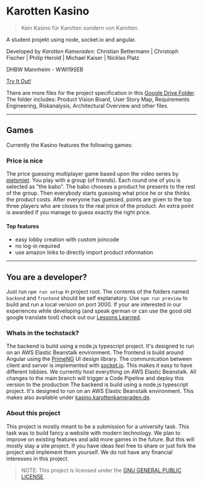 # Karotten Kasino

> Kein Kasino für Karotten sondern von Karotten.

A student projekt using node, socket.io and angular.

Developed by *Karotten Kameraden*: Christian Bettermann | Christoph Fischer | Philip Herold | Michael Kaiser | Nicklas Platz

DHBW Mannheim - WWI19SEB

[Try It Out!](https://kasino.karottenkameraden.de/)

There are more files for the project specification in this [Google Drive Folder](https://drive.google.com/drive/folders/1Q7mNMJRtU8z5j1ntx_IXsd-nLDsgmvxS). The folder includes: Product Vision Board, User Story Map, Requirements Engineering, Riskanalysis, Architectural Overview and other files.

---

## Games
Currently the Kasino features the following games:

### Price is nice
The price guessing multiplayer game based upon the video series by [pietsmiet](https://www.youtube.com/playlist?list=PL5JK9SjdCJp-lOboI8iBv81KH52QVWUVV).
You play with a group (of friends). Each round one of you is selected as "the babo". The babo chooses a product he presents to the rest of the group. Then everybody starts guessing what price he or she thinks the product costs. After everyone has guessed, points are given to the top three players who are closes to the real price of the product. An extra point is awarded if you manage to guess exactly the right price.

#### Top features
* easy lobby creation with custom joincode
* no log-in required
* use amazon links to directly import product information

---

## You are a developer?
Just run `npm run setup` in project root.
The contents of the folders named `backend` and `frontend` should be self explanatory.
Use `npm run preview` to build and run a local version on port 3000.
If your are interested in our experiences while developing (and speak german or can use the good old google translate tool) check out our [Lessons Learned](./LEARNINGS.md).

### Whats in the techstack?
The backend is build using a node.js typescript project. It's designed to run on an AWS Elastic Beanstalk environment.
The frontend is build around Angular using the [PrimeNG](https://www.primefaces.org/primeng/) UI design library.
The communication between client and server is implemented with [socket.io](https://socket.io/). This makes it easy to have different lobbies.
We currently host everything on AWS Elastic Beanstalk. All changes to the main branch will trigger a Code Pipeline and deploy this version to the production The backend is build using a node.js typescript project. It's designed to run on an AWS Elastic Beanstalk environment. This makes also available under [kasino.karottenkameraden.de](https://kasino.karottenkameraden.de/).
 

### About this project
This project is mostly meant to be a submission for a university task. This task was to build fancy a website with modern technology. We plan to improve on existing features and add more games in the future. But this will mostly stay a site project. If you have ideas feel free to share or just fork the project and implement them yourself. We do not have any financial interesses in this project. 
> NOTE: This project is licensed under the [GNU GENERAL PUBLIC LICENSE](./COPYING).

